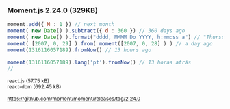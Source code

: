 ### Moment.js 2.24.0 (329KB)

```js
moment.add({ M : 1 }) // next month
moment( new Date() ).subtract({ d : 360 }) // 360 days ago
moment( new Date() ).format("dddd, MMMM Do YYYY, h:mm:ss a") // "Thursday, May 9th 2019, 12:25:50 pm"
moment( [2007, 0, 29] ).from( moment([2007, 0, 28] ) ) // a day ago
moment(1316116057189).fromNow() // 13 hours ago

moment(1316116057189).lang('pt').fromNow() // 13 horas atrás
//
```
<small class="fragment fade-up">react.js (57.75 kB)</small><br>
<small class="fragment fade-up">react-dom (692.45 kB)</small>

<small>https://github.com/moment/moment/releases/tag/2.24.0</small>
